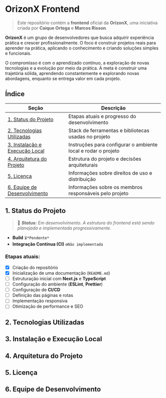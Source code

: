 # OrizonX Frontend
<!-- Visão geral da OrizonX e objetivo do projeto -->
> Este repositório contém a **frontend** oficial da **OrizonX**, uma iniciativa criada por **Caique Ortega** e **Marcos Risson**.

**OrizonX** é um grupo de desenvolvedores que busca adquirir experiência prática e crescer profissionalmente. O foco é construir projetos reais para aprender na prática, aplicando o conhecimento e criando soluções simples e funcionais.

O compromisso é com o aprendizado contínuo, a exploração de novas tecnologias e a evolução por meio da prática. A meta é construir uma trajetória sólida, aprendendo constantemente e explorando novas abordagens, enquanto se entrega valor em cada projeto.

## Índice
<!-- Adicionar links para as seções do README conforme o projeto avança. -->
| Seção                                                  | Descrição                                                   |
|--------------------------------------------------------|-------------------------------------------------------------|
| [1. Status do Projeto](#status-do-projeto)             | Etapas atuais e progresso do desenvolvimento                |
| [2. Tecnologias Utilizadas](#tecnologias-utilizadas)   | Stack de ferramentas e bibliotecas usadas no projeto        |
| [3. Instalação e Execução Local](#instalacao-e-execucao-local) | Instruções para configurar o ambiente local e rodar o projeto |
| [4. Arquitetura do Projeto](#arquitetura-do-projeto)    | Estrutura do projeto e decisões arquiteturais               |
| [5. Licença](#licenca)                                 | Informações sobre direitos de uso e distribuição            |
| [6. Equipe de Desenvolvimento](#equipe-de-desenvolvimento) | Informações sobre os membros responsáveis pelo projeto    |


## <a id="status-do-projeto">1. Status do Projeto</a>
<!-- Adicionar o status e progresso do projeto aqui, como badges de CI/CD ou informações de build. -->
> 🚧 _**Status:** Em desenvolvimento. A estrutura do frontend está sendo planejada e implementada progressivamente._

- **Build**  `⏳*Pendente*`
- **Integração Contínua (CI)**  `⚙️Não implementada`

### Etapas atuais:
- [x] Criação do repositório  
- [x] Inicialização de uma documentação (`README.md`)  
- [ ] Estruturação inicial com **Next.js** e **TypeScript**  
- [ ] Configuração do ambiente (**ESLint**, **Prettier**)  
- [ ] Configuração de **CI/CD**  
- [ ] Definição das páginas e rotas
- [ ] Implementação responsiva  
- [ ] Otimização de performance e SEO
<!-- Futuros updates conforme o projeto avança -->


## <a id="tecnologias-utilizadas">2. Tecnologias Utilizadas</a>
<!-- Adicionar uma lista das ferramentas, bibliotecas e frameworks adotados no projeto. -->

## <a id="instalacao-e-execucao-local">3. Instalação e Execução Local</a> 
<!-- Adicionar as instruções para configuração do ambiente local e execução do projeto. -->

## <a id="arquitetura-do-projeto">4. Arquitetura do Projeto</a> 
<!-- Descrever a estrutura de pastas e decisões arquiteturais tomadas para o desenvolvimento do projeto. -->

## <a id="licenca">5. Licença</a> 
<!-- Informar sobre o tipo de licença que será adotado para o projeto, quando definido. -->

## <a id="equipe-de-desenvolvimento">6. Equipe de Desenvolvimento</a>
<!-- Listar os membros da equipe, suas funções e links para redes sociais, caso aplicável. -->
